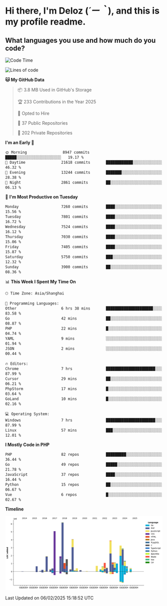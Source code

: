 # **Hi there, I'm Deloz (*´ー｀*), and this is my profile readme.**

## **What languages you use and how much do you code?**

<!--START_SECTION:waka-->
![Code Time](http://img.shields.io/badge/Code%20Time-5%2C610%20hrs%2035%20mins-blue)

![Lines of code](https://img.shields.io/badge/From%20Hello%20World%20I%27ve%20Written-43.2%20million%20lines%20of%20code-blue)

**🐱 My GitHub Data** 

> 📦 3.8 MB Used in GitHub's Storage 
 > 
> 🏆 233 Contributions in the Year 2025
 > 
> 💼 Opted to Hire
 > 
> 📜 37 Public Repositories 
 > 
> 🔑 202 Private Repositories 
 > 
**I'm an Early 🐤** 

```text
🌞 Morning                8947 commits        █████░░░░░░░░░░░░░░░░░░░░   19.17 % 
🌆 Daytime                21618 commits       ████████████░░░░░░░░░░░░░   46.32 % 
🌃 Evening                13244 commits       ███████░░░░░░░░░░░░░░░░░░   28.38 % 
🌙 Night                  2861 commits        ██░░░░░░░░░░░░░░░░░░░░░░░   06.13 % 
```
📅 **I'm Most Productive on Tuesday** 

```text
Monday                   7260 commits        ████░░░░░░░░░░░░░░░░░░░░░   15.56 % 
Tuesday                  7801 commits        ████░░░░░░░░░░░░░░░░░░░░░   16.72 % 
Wednesday                7524 commits        ████░░░░░░░░░░░░░░░░░░░░░   16.12 % 
Thursday                 7030 commits        ████░░░░░░░░░░░░░░░░░░░░░   15.06 % 
Friday                   7405 commits        ████░░░░░░░░░░░░░░░░░░░░░   15.87 % 
Saturday                 5750 commits        ███░░░░░░░░░░░░░░░░░░░░░░   12.32 % 
Sunday                   3900 commits        ██░░░░░░░░░░░░░░░░░░░░░░░   08.36 % 
```


📊 **This Week I Spent My Time On** 

```text
🕑︎ Time Zone: Asia/Shanghai

💬 Programming Languages: 
Other                    6 hrs 38 mins       █████████████████████░░░░   83.58 % 
Go                       42 mins             ██░░░░░░░░░░░░░░░░░░░░░░░   08.87 % 
PHP                      22 mins             █░░░░░░░░░░░░░░░░░░░░░░░░   04.74 % 
YAML                     9 mins              ░░░░░░░░░░░░░░░░░░░░░░░░░   01.94 % 
JSON                     2 mins              ░░░░░░░░░░░░░░░░░░░░░░░░░   00.44 % 

🔥 Editors: 
Chrome                   7 hrs               ██████████████████████░░░   87.99 % 
Cursor                   29 mins             ██░░░░░░░░░░░░░░░░░░░░░░░   06.21 % 
PhpStorm                 17 mins             █░░░░░░░░░░░░░░░░░░░░░░░░   03.64 % 
GoLand                   10 mins             █░░░░░░░░░░░░░░░░░░░░░░░░   02.16 % 

💻 Operating System: 
Windows                  7 hrs               ██████████████████████░░░   87.99 % 
Linux                    57 mins             ███░░░░░░░░░░░░░░░░░░░░░░   12.01 % 
```

**I Mostly Code in PHP** 

```text
PHP                      82 repos            █████████░░░░░░░░░░░░░░░░   36.44 % 
Go                       49 repos            █████░░░░░░░░░░░░░░░░░░░░   21.78 % 
JavaScript               37 repos            ████░░░░░░░░░░░░░░░░░░░░░   16.44 % 
Python                   15 repos            ██░░░░░░░░░░░░░░░░░░░░░░░   06.67 % 
Vue                      6 repos             █░░░░░░░░░░░░░░░░░░░░░░░░   02.67 % 
```



**Timeline**

![Lines of Code chart](https://raw.githubusercontent.com/deloz/deloz/main/assets/bar_graph.png)


 Last Updated on 06/02/2025 15:18:52 UTC
<!--END_SECTION:waka-->
